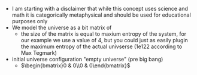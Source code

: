 - I am starting with a disclaimer that while this concept uses science and math it is categorically metaphysical and should be used for educational purposes only
- We model the universe as a bit matrix of
	- the size of the matrix is equal to maxium entropy of the system, for our example we use a value of 4, but you could just as easily plugin the maximum entropy of the actual univserse (1e122 according to Max Tegmark)
- initial universe configuration "empty universe" (pre big bang)
	- $\begin{bmatrix}0 & 0\\0 & 0\end{bmatrix}$